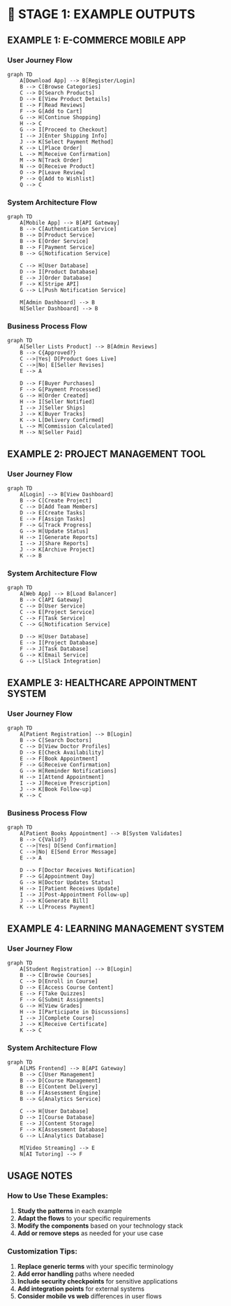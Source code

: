 # 🎯 STAGE 1: EXAMPLE OUTPUTS

## **EXAMPLE 1: E-COMMERCE MOBILE APP**

### **User Journey Flow**
```mermaid
graph TD
    A[Download App] --> B[Register/Login]
    B --> C[Browse Categories]
    C --> D[Search Products]
    D --> E[View Product Details]
    E --> F[Read Reviews]
    F --> G[Add to Cart]
    G --> H[Continue Shopping]
    H --> C
    G --> I[Proceed to Checkout]
    I --> J[Enter Shipping Info]
    J --> K[Select Payment Method]
    K --> L[Place Order]
    L --> M[Receive Confirmation]
    M --> N[Track Order]
    N --> O[Receive Product]
    O --> P[Leave Review]
    P --> Q[Add to Wishlist]
    Q --> C
```

### **System Architecture Flow**
```mermaid
graph TD
    A[Mobile App] --> B[API Gateway]
    B --> C[Authentication Service]
    B --> D[Product Service]
    B --> E[Order Service]
    B --> F[Payment Service]
    B --> G[Notification Service]
    
    C --> H[User Database]
    D --> I[Product Database]
    E --> J[Order Database]
    F --> K[Stripe API]
    G --> L[Push Notification Service]
    
    M[Admin Dashboard] --> B
    N[Seller Dashboard] --> B
```

### **Business Process Flow**
```mermaid
graph TD
    A[Seller Lists Product] --> B[Admin Reviews]
    B --> C{Approved?}
    C -->|Yes| D[Product Goes Live]
    C -->|No| E[Seller Revises]
    E --> A
    
    D --> F[Buyer Purchases]
    F --> G[Payment Processed]
    G --> H[Order Created]
    H --> I[Seller Notified]
    I --> J[Seller Ships]
    J --> K[Buyer Tracks]
    K --> L[Delivery Confirmed]
    L --> M[Commission Calculated]
    M --> N[Seller Paid]
```

## **EXAMPLE 2: PROJECT MANAGEMENT TOOL**

### **User Journey Flow**
```mermaid
graph TD
    A[Login] --> B[View Dashboard]
    B --> C[Create Project]
    C --> D[Add Team Members]
    D --> E[Create Tasks]
    E --> F[Assign Tasks]
    F --> G[Track Progress]
    G --> H[Update Status]
    H --> I[Generate Reports]
    I --> J[Share Reports]
    J --> K[Archive Project]
    K --> B
```

### **System Architecture Flow**
```mermaid
graph TD
    A[Web App] --> B[Load Balancer]
    B --> C[API Gateway]
    C --> D[User Service]
    C --> E[Project Service]
    C --> F[Task Service]
    C --> G[Notification Service]
    
    D --> H[User Database]
    E --> I[Project Database]
    F --> J[Task Database]
    G --> K[Email Service]
    G --> L[Slack Integration]
```

## **EXAMPLE 3: HEALTHCARE APPOINTMENT SYSTEM**

### **User Journey Flow**
```mermaid
graph TD
    A[Patient Registration] --> B[Login]
    B --> C[Search Doctors]
    C --> D[View Doctor Profiles]
    D --> E[Check Availability]
    E --> F[Book Appointment]
    F --> G[Receive Confirmation]
    G --> H[Reminder Notifications]
    H --> I[Attend Appointment]
    I --> J[Receive Prescription]
    J --> K[Book Follow-up]
    K --> C
```

### **Business Process Flow**
```mermaid
graph TD
    A[Patient Books Appointment] --> B[System Validates]
    B --> C{Valid?}
    C -->|Yes| D[Send Confirmation]
    C -->|No| E[Send Error Message]
    E --> A
    
    D --> F[Doctor Receives Notification]
    F --> G[Appointment Day]
    G --> H[Doctor Updates Status]
    H --> I[Patient Receives Update]
    I --> J[Post-Appointment Follow-up]
    J --> K[Generate Bill]
    K --> L[Process Payment]
```

## **EXAMPLE 4: LEARNING MANAGEMENT SYSTEM**

### **User Journey Flow**
```mermaid
graph TD
    A[Student Registration] --> B[Login]
    B --> C[Browse Courses]
    C --> D[Enroll in Course]
    D --> E[Access Course Content]
    E --> F[Take Quizzes]
    F --> G[Submit Assignments]
    G --> H[View Grades]
    H --> I[Participate in Discussions]
    I --> J[Complete Course]
    J --> K[Receive Certificate]
    K --> C
```

### **System Architecture Flow**
```mermaid
graph TD
    A[LMS Frontend] --> B[API Gateway]
    B --> C[User Management]
    B --> D[Course Management]
    B --> E[Content Delivery]
    B --> F[Assessment Engine]
    B --> G[Analytics Service]
    
    C --> H[User Database]
    D --> I[Course Database]
    E --> J[Content Storage]
    F --> K[Assessment Database]
    G --> L[Analytics Database]
    
    M[Video Streaming] --> E
    N[AI Tutoring] --> F
```

## **USAGE NOTES**

### **How to Use These Examples:**
1. **Study the patterns** in each example
2. **Adapt the flows** to your specific requirements
3. **Modify the components** based on your technology stack
4. **Add or remove steps** as needed for your use case

### **Customization Tips:**
1. **Replace generic terms** with your specific terminology
2. **Add error handling** paths where needed
3. **Include security checkpoints** for sensitive applications
4. **Add integration points** for external systems
5. **Consider mobile vs web** differences in user flows

